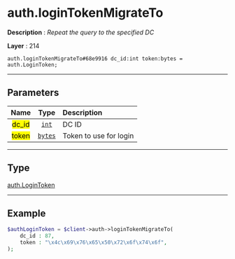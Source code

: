 # auth.loginTokenMigrateTo

**Description** : *Repeat the query to the specified DC*

**Layer** : 214

```tl
auth.loginTokenMigrateTo#68e9916 dc_id:int token:bytes = auth.LoginToken;
```

---

## Parameters

| Name | Type | Description |
| :---: | :---: | :--- |
| <mark>dc_id</mark> | [`int`](type/int) | DC ID |
| <mark>token</mark> | [`bytes`](type/bytes) | Token to use for login |

---

## Type

[auth.LoginToken](type/auth.LoginToken)

---

## Example

```php
$authLoginToken = $client->auth->loginTokenMigrateTo(
	dc_id : 87,
	token : "\x4c\x69\x76\x65\x50\x72\x6f\x74\x6f",
);
```